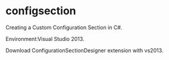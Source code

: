 # configsection
Creating a Custom Configuration Section in C#.

Environment:Visual Studio 2013.

Download ConfigurationSectionDesigner extension with vs2013. 

  <configSections>
    <section name="email" type="ConfigSection.Email, ConfigSection"/>
  </configSections>
